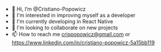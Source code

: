 - 👋 Hi, I’m @Cristiano-Popowicz
- 👀 I'm interested in improving myself as a developer
- 🌱 I'm currently developing in React Native
- 💞️ I'm looking to collaborate on new projects
- 📫 How to reach me crispopowicz@gmail.com or https://www.linkedin.com/in/cristiano-popowicz-5a15bb119

<!---
Cristiano-Popowicz/Cristiano-Popowicz is a ✨ special ✨ repository because its `README.md` (this file) appears on your GitHub profile.
You can click the Preview link to take a look at your changes.
--->
